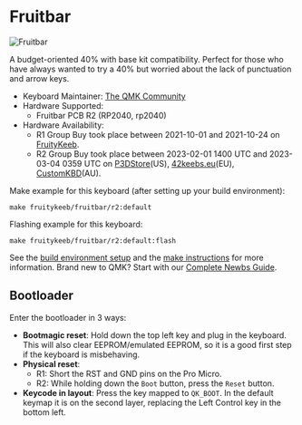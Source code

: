 # Fruitbar

![Fruitbar](https://i.imgur.com/MlJudRrh.jpeg)

A budget-oriented 40% with base kit compatibility. Perfect for those who have always wanted to try a 40% but worried about the lack of punctuation and arrow keys.

* Keyboard Maintainer: [The QMK Community](https://github.com/qmk)
* Hardware Supported:
  * Fruitbar PCB R2 (RP2040, rp2040)
* Hardware Availability:
  * R1 Group Buy took place between 2021-10-01 and 2021-10-24 on [FruityKeeb](https://fruitykeeb.xyz/).
  * R2 Group Buy took place between 2023-02-01 1400 UTC and 2023-03-04 0359 UTC on [P3DStore](https://p3dstore.com)(US), [42keebs.eu](https://42keebs.eu)(EU), [CustomKBD](https://customkbd.com)(AU).

Make example for this keyboard (after setting up your build environment):

    make fruitykeeb/fruitbar/r2:default

Flashing example for this keyboard:

    make fruitykeeb/fruitbar/r2:default:flash

See the [build environment setup](https://docs.qmk.fm/#/getting_started_build_tools) and the [make instructions](https://docs.qmk.fm/#/getting_started_make_guide) for more information. Brand new to QMK? Start with our [Complete Newbs Guide](https://docs.qmk.fm/#/newbs).

## Bootloader

Enter the bootloader in 3 ways:

* **Bootmagic reset**: Hold down the top left key and plug in the keyboard. This will also clear EEPROM/emulated EEPROM, so it is a good first step if the keyboard is misbehaving.
* **Physical reset**:
  - R1: Short the RST and GND pins on the Pro Micro.
  - R2: While holding down the `Boot` button, press the `Reset` button.
* **Keycode in layout**: Press the key mapped to `QK_BOOT`. In the default keymap it is on the second layer, replacing the Left Control key in the bottom left.

